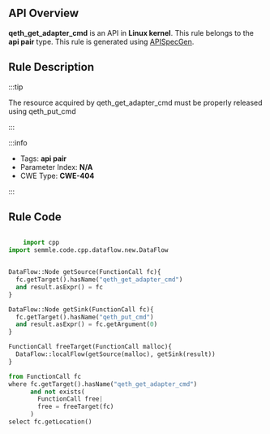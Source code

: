 ---
---


## API Overview
**qeth_get_adapter_cmd** is an API in **Linux kernel**. This rule belongs to the **api pair** type. This rule is generated using [APISpecGen](../../tools/APISpecGen).
## Rule Description

:::tip

The resource acquired by qeth_get_adapter_cmd must be properly released using qeth_put_cmd

:::

:::info

- Tags: **api pair**
- Parameter Index: **N/A**
- CWE Type: **CWE-404**

:::

## Rule Code
```python

    import cpp
import semmle.code.cpp.dataflow.new.DataFlow


DataFlow::Node getSource(FunctionCall fc){
  fc.getTarget().hasName("qeth_get_adapter_cmd")
  and result.asExpr() = fc
}

DataFlow::Node getSink(FunctionCall fc){
  fc.getTarget().hasName("qeth_put_cmd")
  and result.asExpr() = fc.getArgument(0)
}

FunctionCall freeTarget(FunctionCall malloc){
  DataFlow::localFlow(getSource(malloc), getSink(result))
}

from FunctionCall fc
where fc.getTarget().hasName("qeth_get_adapter_cmd")
      and not exists(
        FunctionCall free| 
        free = freeTarget(fc)
      )
select fc.getLocation()

    
```